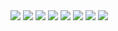 <img src="http://www.feelguide.com/wp-content/uploads/2011/02/Kinema2.jpg">



<img src="http://www.magic4walls.com/wp-content/uploads/2014/03/lamp-glass-reflection-lights-table-photo-dark-widescreen.jpg">



<img src="http://www.journal-du-design.fr/design/design-lampe-nissyoku-par-igendesign-4034/">



<img src="https://s-media-cache-ak0.pinimg.com/236x/af/df/dd/afdfddcae5526887a2a96470afd7b622.jpg">



<img src="http://payload120.cargocollective.com/1/10/320592/4700089/1_lamp_1000.jpg">


<img src="http://assets.inhabitat.com/wp-content/blogs.dir/1/files/2012/10/Cinimod-Studio-IceAngel4-537x359.jpg">


<img src="http://www.creativespotting.com/2013/08/reflecting-lights/">


<img src="https://www.pinterest.com/pin/416371928027179282/">

